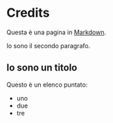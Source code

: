 # Credits

Questa è una pagina in [Markdown](https://daringfireball.net/projects/markdown/).

Io sono il secondo paragrafo.

## Io sono un titolo

Questo è un elenco puntato:

- uno
- due
- tre
